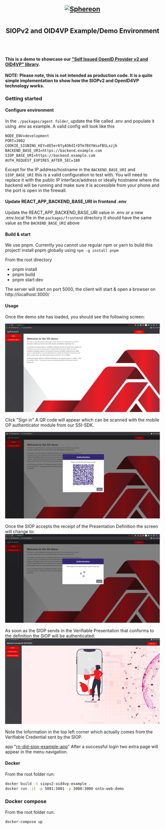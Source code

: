 <h2 style="text-align: center; vertical-align: middle">
    <center><a href="https://www.sphereon.com"><img src="https://sphereon.com/content/themes/sphereon/assets/img/logo.svg" alt="Sphereon" width="320" style="vertical-align: middle" ></a></center>

<br>SIOPv2 and OID4VP Example/Demo Environment      
<br>
<br>
</h2>

#### This is a demo to showcase our ["Self Issued OpenID Provider v2 and OID4VP" library](https://github.com/Sphereon-Opensource/siopv2-openid4vp).

**NOTE: Please note, this is not intended as production code.
It is a quite simple implementation to show how the SIOPv2 and OpenID4VP technology works.**

### Getting started

#### Configure environment

In the `./packages/agent folder`, update the file called .env and populate it using .env as example. A valid
config will look like this

```dotenv
NODE_ENV=development
PORT=3002
COOKIE_SIGNING_KEY=8E5er6YyAO6dIrDTm7BXYWsafBSLxzjb
BACKEND_BASE_URI=https://backend.example.com
SIOP_BASE_URI=https://backend.example.com
AUTH_REQUEST_EXPIRES_AFTER_SEC=180
```

Except for the IP address/hostname in the `BACKEND_BASE_URI` and `SIOP_BASE_URI` this is a valid configuration to test with. You will need to replace it with the public IP
interface/address or ideally hostname where the
backend will be running and make sure it is accessible from your phone and the port is open in the firewall.

#### Update REACT_APP_BACKEND_BASE_URI in frontend .env
Update the REACT_APP_BACKEND_BASE_URI value in .env or a new .env.local file in the `packages/frontend` directory
It should have the same value as the `BACKEND_BASE_URI` above

#### Build & start
We use pnpm. Currently you cannot use regular npm or yarn to build this project!
install pnpm globally using `npm -g install pnpm`

From the root directory
- pnpm install
- pnpm build
- pnpm start:dev

The server will start on port 5000, the client will start & open a browser on http://localhost:3000/

#### Usage

Once the demo site has loaded, you should see the following screen:

![/resources/start-screen.png](/resources/start-screen.png)

Click "Sign in"
A QR code will appear which can be scanned with the mobile OP authenticator module from our SSI-SDK.

![login-qr-screen.png](resources/login-qr-screen.png)

Once the SIOP accepts the receipt of the Presentation Definition the screen will change to:
![login-wait-def-screen.png](resources/login-wait-def-screen.png)

As soon as the SIOP sends in the Verifiable Presentation that conforms to the definition the SIOP will be authenticated:
![login-wait-def-screen.png](resources/vp-received-screen.png)

Note the Information in the top left corner which actually comes from the Verifiable Credential sent by the SIOP.

app "[rn-did-siop-example-app](https://github.com/Sphereon-OpenSource/rn-did-siop-example-app)"
After a successful login two extra page will appear in the menu navigation.

#### Docker

From the root folder run:

```bash
docker build -t siopv2-oid4vp-example .
docker run -it -p 5001:5001 -p 3000:3000 onto-web-demo
```

### Docker compose

From the root folder run:

```bash
docker-compose up
```

